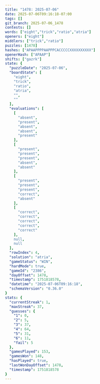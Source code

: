 ```yaml
---
title: "1478: 2025-07-06"
date: 2025-07-06T09:16:18-07:00
tags: []
git_branch: 2025-07-06_1478
contests: []
words: ["eight","trick","ratio","atria"]
openers: ["eight"]
middlers: ["trick","ratio"]
puzzles: [1478]
hashes: ["APAAPPPPAAPPPCACCCCCXXXXXXXXXX"]
openerHash: ["APAAP"]
shifts: ["gazrk"]
state: {
  "puzzleDate": "2025-07-06",
  "boardState": [
    "eight",
    "trick",
    "ratio",
    "atria",
    "",
    ""
  ],
  "evaluations": [
    [
      "absent",
      "present",
      "absent",
      "absent",
      "present"
    ],
    [
      "present",
      "present",
      "present",
      "absent",
      "absent"
    ],
    [
      "present",
      "present",
      "present",
      "correct",
      "absent"
    ],
    [
      "correct",
      "correct",
      "correct",
      "correct",
      "correct"
    ],
    null,
    null
  ],
  "rowIndex": 4,
  "solution": "atria",
  "gameStatus": "WIN",
  "hardMode": true,
  "gameId": "2386",
  "dayOffset": 1478,
  "timestamp": 1751818578,
  "datetime": "2025-07-06T09:16:18",
  "schemaVersion": "0.36.0"
}
stats: {
  "currentStreak": 1,
  "maxStreak": 37,
  "guesses": {
    "1": 0,
    "2": 5,
    "3": 37,
    "4": 64,
    "5": 31,
    "6": 11,
    "fail": 5
  },
  "gamesPlayed": 153,
  "gamesWon": 148,
  "hasPlayed": true,
  "lastWonDayOffset": 1478,
  "timestamp": 1751818578
}
---
```

<!-- more -->
